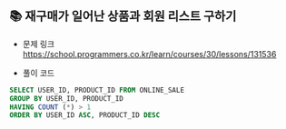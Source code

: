 ## 📚 재구매가 일어난 상품과 회원 리스트 구하기
- 문제 링크
  <br /> https://school.programmers.co.kr/learn/courses/30/lessons/131536
  
- 풀이 코드
```sql
SELECT USER_ID, PRODUCT_ID FROM ONLINE_SALE
GROUP BY USER_ID, PRODUCT_ID
HAVING COUNT (*) > 1
ORDER BY USER_ID ASC, PRODUCT_ID DESC
``` 
